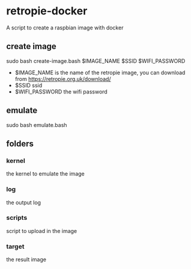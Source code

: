 # retropie-docker
A script to create a raspbian image with docker


## create image

sudo bash create-image.bash $IMAGE_NAME $SSID $WIFI_PASSWORD

* $IMAGE_NAME is the name of the retropie image, you can download from https://retropie.org.uk/download/
* $SSID ssid  
* $WIFI_PASSWORD the wifi password

## emulate 

sudo bash emulate.bash 
 
## folders

### kernel
the kernel to emulate the image


### log

the output log


### scripts

script to upload in the image

### target

the result image